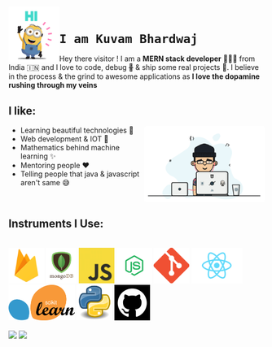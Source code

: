 <code><img src='gif/hello.gif' height='110' align='left'>

<h1>I am Kuvam Bhardwaj</h1></code>

Hey there visitor !
I am a **MERN stack developer** 👨🏻‍💻 from India 🇮🇳 and I love to code, debug ~~🐞~~ & ship some real projects 🚀.
I believe in the process & the grind to awesome applications as **I love the dopamine rushing through my veins**

<h2><b>I like:</b></h2>
<img align='right' style='border-radius:5px;' src='gif/cool.gif' height='150' />
<ul>
    <li>Learning beautiful technologies 🥰</li>
    <li>Web development & IOT 🚀</li>
    <li>Mathematics behind machine learning ✨</li>
    <li>Mentoring people ❤️</li>
    <li>Telling people that java & javascript aren't same 😅</li>
</ul><br />

<h2><b>Instruments I Use:</b></h2><br />

<img src='images/firebase.png' height='70' />
<img src='images/mongo.png' height='70' />
<img src='images/js.jpeg' height='70' />
<img src='images/node.png' height='70' />
<img src='images/git.png' height='70' />
<img src='images/react.png' height='70' />
<img src='images/sklearn.png' height='70' />
<img src='images/python.png' height='70' />
<img src='images/github.png' height='70' />
<br /><br >

<img height='165' src='https://github-readme-stats.vercel.app/api?username=kuvamdazeus&theme=dracula' />
<img src='https://github-readme-stats.vercel.app/api/top-langs/?username=kuvamdazeus&theme=dracula&layout=compact' />

